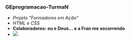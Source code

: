 ### GEprogramacao-TurmaN

- _Projeto "Formadores em Ação"_
- *HTML e CSS*
- **Colaboradores: eu e Deus... e a Fran me socorrendo**
- [![](https://img.shields.io/badge/GitHub%20Pages-222222?style=for-the-badge&logo=GitHub%20Pages&logoColor=white)](https://arianne-brao.github.io/GEprogramacao-TurmaN/)
